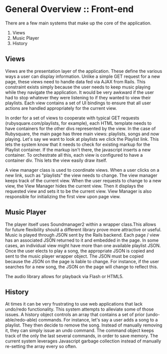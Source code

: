 General Overview :: Front-end
===================================
There are a few main systems that make up the core of the application.

1. Views
2. Music Player
3. History

Views
---------
Views are the presentation layer of the application. These define the various ways a user can display information. Unlike a simple GET request for a new page, these views need to handle data fed via AJAX from Rails. This constraint exists simply because the user needs to keep music playing while they navigate the application. It would be very awkward if the user had to stop whatever they were listening to if they wanted to view their playlists. Each view contains a set of UI bindings to ensure that all user actions are handled appropriately for the current view.

In order for a set of views to cooperate with typical GET requests (rubysquare.com/playlists, for example), each HTML template needs to have containers for the other divs represented by the view. In the case of Rubysquare, the main page has three main views: playlists, songs and now playing. Let's say we want to look at playlists we click the Playlist link. This lets the system know that it needs to check for existing markup for the Playlist container. If the markup isn't there, the javascript inserts a new container. To orchestrate all this, each view is configured to have a container div. This lets the view easily draw itself.

A view manager class is used to coordinate views. When a user clicks on a new link, such as "playlists" the view needs to change. The view manager keeps track of the current view. When the user requests to change to a new view, the View Manager hides the current view. Then it displays the requested view and sets it to be the current view. View Manager is also responsible for initializing the first view upon page view. 

Music Player
---------
The player itself uses Soundmanager2 within a wrapper class.This allows for future flexibility should a different library prove more attractive or useful. Music is played through JSON sent by the Rails backend. Each page / view has an associated JSON returned to it and embedded in the page. In some cases, an individual view might have more than one available playlist JSON. Once the user elects to play a song, the appropriate JSON is copied and sent to the music player wrapper object. The JSON must be copied because the JSON on the page is liable to change. For instance, if the user searches for a new song, the JSON on the page will change to reflect this.

The audio library allows for playback via Flash or HTML5. 

History
------------
At times it can be very frustrating to use web applications that lack undo/redo functionality. This system attempts to alleviate some of those issues. A history object controls an array that contains a set of prior (undo-able/redo-able) commands. For instance, let's say a user adds a song to a playlist. They then decide to remove the song. Instead of manually removing it, they can simply issue an undo command. The command object keeps track of the only the last several commands, in order to save memory. The current system leverages Javascript garbage collection instead of manually re-setting the array every so often. 